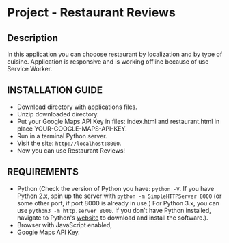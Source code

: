 
# Project - Restaurant Reviews

## Description

In this application you can chooose restaurant by localization and by type of cuisine.
Application is responsive and is working offline because of use Service Worker.

## INSTALLATION GUIDE

- Download directory with applications files.
- Unzip downloaded directory.
- Put your Google Maps API Key in files: index.html and restaurant.html in place YOUR-GOOGLE-MAPS-API-KEY.
- Run in a terminal Python server.
- Visit the site: `http://localhost:8000`.
- Now you can use Restaurant Reviews!

## REQUIREMENTS

 - Python (Check the version of Python you have: `python -V`. If you have Python 2.x, spin up the server with `python -m SimpleHTTPServer 8000` (or some other port, if port 8000 is already in use.) For Python 3.x, you can use `python3 -m http.server 8000`. If you don't have Python installed, navigate to Python's [website](https://www.python.org/) to download and install the software.).
 - Browser with JavaScript enabled,
 - Google Maps API Key.